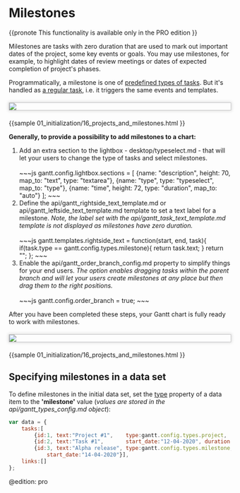 Milestones
============

{{pronote This functionality is available only in the PRO edition }}

Milestones are tasks with zero duration that are used to mark out important dates of the project, some key events or goals.
You may use milestones, for example, to highlight dates of review meetings or dates of expected completion of project's phases. <br>

Programmatically, a milestone is one of [predefined types of tasks](desktop/task_types.md). But it's handled as [a regular task](desktop/task_types.md), i.e. it triggers the same events and templates. 

<img style="border: 1px #C4C4C5 solid;margin: 20px auto 20px auto;display: block;box-shadow: #D8D8D8 0px 0px 7px 1px;" src="desktop/type_milestone.png">
{{sample
01_initialization/16_projects_and_milestones.html
}}

<br>

**Generally, to provide a possibility to add milestones to a chart:**

<ol>
	<li>Add an extra section to the lightbox - desktop/typeselect.md -  that will let your users to change the type of tasks and select milestones. <br> <br>
~~~js
gantt.config.lightbox.sections = [
	{name: "description", height: 70, map_to: "text", type: "textarea"},
	{name: "type", type: "typeselect", map_to: "type"},
	{name: "time", height: 72, type: "duration", map_to: "auto"}
];
~~~
	</li>
	<li>Define the api/gantt_rightside_text_template.md or api/gantt_leftside_text_template.md template to set a text label for a milestone. <i> Note, the label set with  the api/gantt_task_text_template.md template is not  displayed 
    as milestones have zero duration.</i> <br> <br>
~~~js
gantt.templates.rightside_text = function(start, end, task){
	if(task.type == gantt.config.types.milestone){
		return task.text;
	}
	return "";
};
~~~
    </li>
	<li> Enable the api/gantt_order_branch_config.md property to simplify things for your end users. <i>The option enables dragging tasks within the parent branch and will let your users create milestones at any place but
    then drag them to the right positions. </i> <br> <br>
~~~js
gantt.config.order_branch = true;
~~~
    </li>
</ol>

After you have been completed these steps, your Gantt chart is fully ready to work with milestones.

<img style="border: 1px #C4C4C5 solid;margin: 20px auto 20px auto;display: block;box-shadow: #D8D8D8 0px 0px 7px 1px;" src="desktop/milestone_lightbox.png">

{{sample
01_initialization/16_projects_and_milestones.html
}}

Specifying milestones in a data set
----------------------------------------------

To define milestones in the initial data set, set the [type](desktop/loading.md#specifyingdataproperties) property of a data item to the **'milestone'** value (*values are stored in the api/gantt_types_config.md object*):
~~~js
var data = {
    tasks:[
    	{id:1, text:"Project #1",    type:gantt.config.types.project,    open:true}, 
        {id:2, text:"Task #1",       start_date:"12-04-2020", duration:3, parent:1},
        {id:3, text:"Alpha release", type:gantt.config.types.milestone,   parent:1, /*!*/
            start_date:"14-04-2020"}],                                              /*!*/
    links:[]
};
~~~


@edition: pro